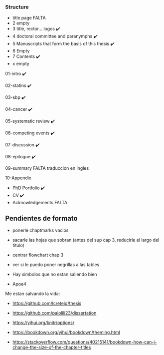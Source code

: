 ### Structure

- title page FALTA
- 2 empty
- 3 title, rector... logos &#10004;&#65039;
- 4 doctoral committee and paranymphs &#10004;&#65039; 
- 5 Manuscripts that form the basis of this thesis &#10004;&#65039;
- 6 Empty
- 7 Contents &#10004;&#65039;
- x empty

01-intro &#10004;&#65039;

02-statins &#10004;&#65039; 

03-sbp &#10004;&#65039; 

04-cancer &#10004;&#65039;

05-systematic review &#10004;&#65039;

06-competing events &#10004;&#65039;

07-discussion &#10004;&#65039;

08-epilogue &#10004;&#65039;

09-summary FALTA traduccion en ingles

10-Appendix 
- PhD Portfolio &#10004;&#65039;
- CV &#10004;&#65039;
- Acknowledgements FALTA

## Pendientes de formato

- ponerle chaptmarks vacios

- sacarle las hojas que sobran (antes del sup cap 3, reducirle el largo del titulo)

- centrar flowchart chap 3


- ver si le puedo poner negrillas a las tables

- Hay simbolos que no estan saliendo bien 

- Apoe4



Me estan salvando la vida:

- https://github.com/lcreteig/thesis

- https://github.com/palolili23/dissertation

- https://yihui.org/knitr/options/

- https://bookdown.org/yihui/bookdown/theming.html

- https://stackoverflow.com/questions/40215141/bookdown-how-can-i-change-the-size-of-the-chapter-titles
